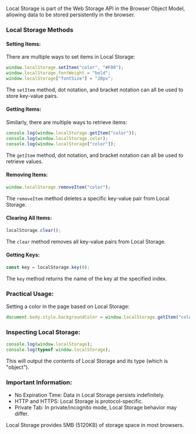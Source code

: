 
Local Storage is part of the Web Storage API in the Browser Object Model, allowing data to be stored persistently in the browser.

### Local Storage Methods

#### Setting Items:

There are multiple ways to set items in Local Storage:

```javascript
window.localStorage.setItem("color", "#F00");
window.localStorage.fontWeight = "bold";
window.localStorage["fontSize"] = "20px";
```

The `setItem` method, dot notation, and bracket notation can all be used to store key-value pairs.

#### Getting Items:

Similarly, there are multiple ways to retrieve items:

```javascript
console.log(window.localStorage.getItem("color"));
console.log(window.localStorage.color);
console.log(window.localStorage["color"]);
```

The `getItem` method, dot notation, and bracket notation can all be used to retrieve values.

#### Removing Items:

```javascript
window.localStorage.removeItem("color");
```

The `removeItem` method deletes a specific key-value pair from Local Storage.

#### Clearing All Items:

```javascript
localStorage.clear();
```

The `clear` method removes all key-value pairs from Local Storage.

#### Getting Keys:

```javascript
const key = localStorage.key(0);
```

The `key` method returns the name of the key at the specified index.

### Practical Usage:

Setting a color in the page based on Local Storage:

```javascript
document.body.style.backgroundColor = window.localStorage.getItem("color");
```

### Inspecting Local Storage:

```javascript
console.log(window.localStorage);
console.log(typeof window.localStorage);
```

This will output the contents of Local Storage and its type (which is "object").

### Important Information:

- No Expiration Time: Data in Local Storage persists indefinitely.
- HTTP and HTTPS: Local Storage is protocol-specific.
- Private Tab: In private/incognito mode, Local Storage behavior may differ.

Local Storage provides 5MB (5120KB) of storage space in most browsers.

